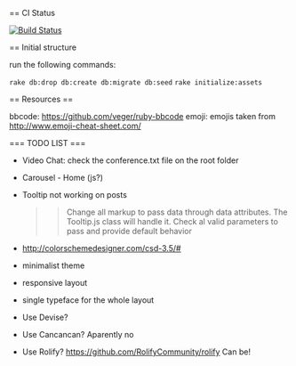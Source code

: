 == CI Status

[![Build Status](https://travis-ci.org/arturcp/arenah-rails.svg?branch=master)](https://travis-ci.org/arturcp/arenah-rails)

== Initial structure

run the following commands:

`rake db:drop db:create db:migrate db:seed`
`rake initialize:assets`


== Resources ==

bbcode: https://github.com/veger/ruby-bbcode
emoji: emojis taken from http://www.emoji-cheat-sheet.com/



=== TODO LIST ===

* Video Chat: check the conference.txt file on the root folder

* Carousel - Home (js?)
* Tooltip not working on posts
  >> Change all markup to pass data through data attributes. The Tooltip.js class will handle it.
  >> Check al valid parameters to pass and provide default behavior
* http://colorschemedesigner.com/csd-3.5/#
* minimalist theme
* responsive layout
* single typeface for the whole layout

* Use Devise?
* Use Cancancan? Aparently no
* Use Rolify? https://github.com/RolifyCommunity/rolify Can be!

